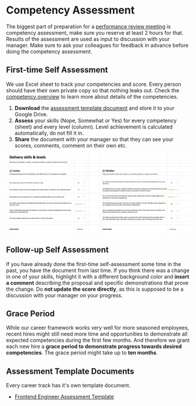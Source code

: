 # Competency Assessment

The biggest part of preparation for a [performance review meeting](performance-review.md) is competency assessment, make sure you reserve at least 2 hours for that. Results of the assessment are used as input to discussion with your manager. Make sure to ask your colleagues for feedback in advance before doing the competency assessment.

## First-time Self Assessment

We use Excel sheet to track your competencies and score. Every person should have their own private copy so that nothing leaks out. Check the [competency overview](score.md#competencies) to learn more about details of the competencies.

1. **Download** the [assessment template document](#assessment-template-documents) and store it to your Google Drive.
1. **Assess** your skills (Nope, Somewhat or Yes) for every competency (sheet) and every level (column). Level achievement is calculated automatically, do not fill it in.
1. **Share** the document with your manager so that they can see your scores, comments, comment on their own etc.

![image](assets/assessment-template-example.png)

## Follow-up Self Assessment

If you have already done the first-time self-assessment some time in the past, you have the document from last time. If you think there was a change in one of your skills, highlight it with a different background color and **insert a comment** describing the proposal and specific demonstrations that prove the change. Do **not update the score directly**, as this is supposed to be a discussion with your manager on your progress.

## Grace Period

While our career framework works very well for more seasoned employees, recent hires might still need more time and opportunities to demonstrate all expected competencies during the first few months. And therefore we grant each new hire a **grace period to demonstrate progress towards desired competencies**. The grace period might take up to **ten months**.

## Assessment Template Documents

Every career track has it's own template document.

- [Frontend Engineer Assessment Template](assets/frontend-assessment-template.xlsx)
